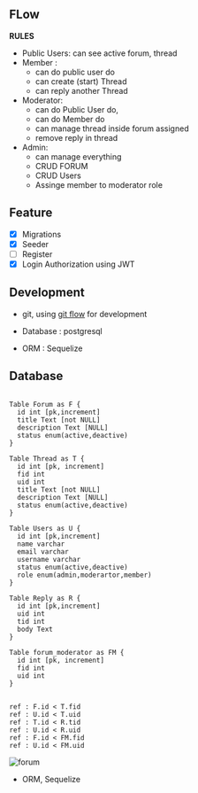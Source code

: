 ## FLow
**RULES**
* Public Users: can see active forum, thread
* Member : 
    * can do public user do
    * can create (start) Thread
    * can reply another Thread
* Moderator:
    * can do Public User do,
    * can do Member do
    * can manage thread inside forum assigned
    * remove reply in thread
* Admin:
    * can manage everything
    * CRUD FORUM
    * CRUD Users
    * Assinge member to moderator role
  
## Feature
- [x] Migrations
- [x] Seeder
- [ ] Register
- [x] Login Authorization using JWT

## Development

* git, 
using [git flow](https://nvie.com/posts/a-successful-git-branching-model/) for development 

* Database : postgresql

* ORM :  Sequelize


## Database
```

Table Forum as F {
  id int [pk,increment]
  title Text [not NULL]
  description Text [NULL]
  status enum(active,deactive)
}

Table Thread as T {
  id int [pk, increment]
  fid int 
  uid int
  title Text [not NULL]
  description Text [NULL]
  status enum(active,deactive)
}

Table Users as U {
  id int [pk,increment]
  name varchar
  email varchar 
  username varchar
  status enum(active,deactive)
  role enum(admin,moderartor,member)
}

Table Reply as R {
  id int [pk,increment]
  uid int 
  tid int
  body Text
}

Table forum_moderator as FM {
  id int [pk, increment]
  fid int 
  uid int
}


ref : F.id < T.fid
ref : U.id < T.uid
ref : T.id < R.tid
ref : U.id < R.uid
ref : F.id < FM.fid
ref : U.id < FM.uid
```
![forum](https://user-images.githubusercontent.com/546566/118588047-dda6c080-b7c7-11eb-9082-c31bc62807a5.png)
* ORM, Sequelize

